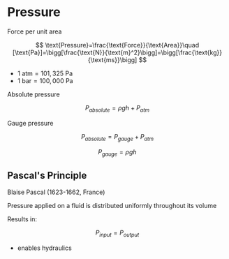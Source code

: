 # Pressure

Force per unit area

$$
\text{Pressure}=\frac{\text{Force}}{\text{Area}}\quad [\text{Pa}]=\bigg[\frac{\text{N}}{\text{m}^2}\bigg]=\bigg[\frac{\text{kg}}{\text{ms}}\bigg]
$$

- $1\text{ atm}=101,325\text{ Pa}$
- $1\text{ bar}=100,000\text{ Pa}$

Absolute pressure

$$
P_{absolute}=\rho gh+P_{atm}
$$

Gauge pressure

$$
P_{absolute}=P_{gauge}+P_{atm}
$$

$$
P_{gauge}=\rho gh
$$

## Pascal's Principle

Blaise Pascal (1623-1662, France)

Pressure applied on a fluid is distributed uniformly throughout its volume

Results in:

$$
P_{input}=P_{output}
$$

- enables hydraulics

